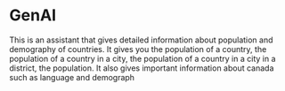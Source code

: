 # GenAI

This is an assistant that gives detailed information about population and demography of countries. It gives you the population of a country, the population of a country in a city, the population of a country in a city in a district, the population. It also gives important information about canada such as language and demograph
